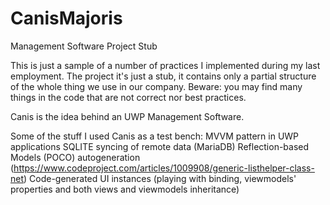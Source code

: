 # CanisMajoris
Management Software Project Stub

This is just a sample of a number of practices I implemented during my last employment. 
The project it's just a stub, it contains only a partial structure of the whole thing we use in our company. 
Beware: you may find many things in the code that are not correct nor best practices.

Canis is the idea behind an UWP Management Software.

Some of the stuff I used Canis as a test bench:
MVVM pattern in UWP applications
SQLITE syncing of remote data (MariaDB)
Reflection-based Models (POCO) autogeneration (https://www.codeproject.com/articles/1009908/generic-listhelper-class-net)
Code-generated UI instances (playing with binding, viewmodels' properties and both views and viewmodels inheritance)
